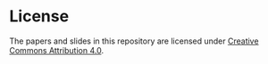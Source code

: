 License
=======

The papers and slides in this repository are licensed under
[Creative Commons Attribution 4.0](http://creativecommons.org/licenses/by/4.0/).
